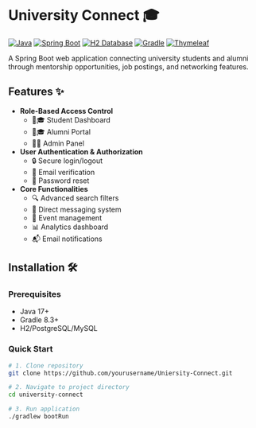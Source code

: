 # University Connect 🎓

[![Java](https://img.shields.io/badge/Java-17-%23ED8B00?logo=java)](https://openjdk.org/)
[![Spring Boot](https://img.shields.io/badge/Spring_Boot-3.1.5-%236DB33F?logo=spring)](https://spring.io/projects/spring-boot)
[![H2 Database](https://img.shields.io/badge/H2-Database-%234285F4?logo=h2)](https://www.h2database.com)
[![Gradle](https://img.shields.io/badge/Gradle-8.3-%2302303A?logo=gradle)](https://gradle.org/)
[![Thymeleaf](https://img.shields.io/badge/Thymeleaf-3.1-%23005F0F?logo=thymeleaf)](https://www.thymeleaf.org/)

A Spring Boot web application connecting university students and alumni through mentorship opportunities, job postings, and networking features.


## Features ✨

- **Role-Based Access Control**
  - 🧑🎓 Student Dashboard
  - 👨🎓 Alumni Portal
  - 👨💼 Admin Panel
- **User Authentication & Authorization**
  - 🔒 Secure login/logout
  - 📧 Email verification
  - 🔄 Password reset
- **Core Functionalities**
  - 🔍 Advanced search filters
  - 💌 Direct messaging system
  - 📅 Event management
  - 📊 Analytics dashboard
  - 📬 Email notifications

## Installation 🛠️

### Prerequisites
- Java 17+
- Gradle 8.3+
- H2/PostgreSQL/MySQL

### Quick Start
```bash
# 1. Clone repository
git clone https://github.com/yourusername/Uniersity-Connect.git

# 2. Navigate to project directory
cd university-connect

# 3. Run application
./gradlew bootRun
